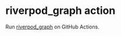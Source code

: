 # riverpod_graph action

Run [riverpod_graph](https://github.com/rrousselGit/riverpod/tree/master/packages/riverpod_graph) on GitHub Actions.
